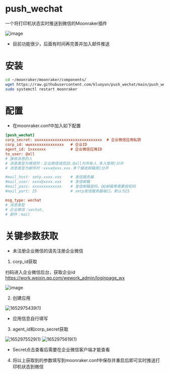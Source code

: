 # push_wechat
一个将打印机状态实时推送到微信的Moonraker插件

![image](https://user-images.githubusercontent.com/31061246/169344514-43e9e7cd-d7a6-425b-a1c7-e82d9a359bba.png)

* 目前功能很少，后面有时间再完善并加入邮件推送

# 安装

```bash
cd ~/moonraker/moonraker/components/
wget https://raw.githubusercontent.com/kluoyun/push_wechat/main/push_wechat.py
sudo systemctl restart moonraker

```

# 配置

* 在moonraker.conf中加入如下配置

```cfg
[push_wechat]
corp_secret: oxxxxxxxxxxxxxxxxxxxxxxxxxxxxx  # 企业微信应用私钥
corp_id: wwxxxxxxxxxxxxxxx   # 企业ID
agent_id: 1xxxxxxx           # 企业微信应用ID
to_user: @all
# 接收消息的人
# 消息类型为微信时：企业微信成员ID.@all为所有人.多人使用|分开
# 消息类型为邮件时：xxxx@xxx.xxx.多个接收邮箱用|分开

#mail_host: smtp.xxxx.xxx    # 发信服务器
#mail_user: xxxx@xxxx.xxx    # 发信邮箱
#mail_pass: xxxxxxxxxxxxx    # 发信邮箱密码，QQ邮箱等需要授权码
#mail_port: 25               # smtp发信服务器端口，默认为25

msg_type: wechat
# 消息类型
# 企业微信：wechat, 
# 邮件：mail
```

# 关键参数获取

* 未注册企业微信的请先注册企业微信

1. corp_id获取

扫码进入企业微信后台，获取企业id
https://work.weixin.qq.com/wework_admin/loginpage_wx

![image](https://user-images.githubusercontent.com/31061246/169342247-dfcf3c49-a0a8-4a52-8309-d48ffc4e04d1.png)

2. 创建应用

![1652975439(1)](https://user-images.githubusercontent.com/31061246/169342875-b6bbdcc5-90b2-409b-ae86-a6b63c32f5fc.png)

* 应用信息自行填写

3. agent_id和corp_secret获取

![1652975529(1)](https://user-images.githubusercontent.com/31061246/169343831-1d6304d0-13d9-4b55-8829-86a7507270bd.png)
![1652975619(1)](https://user-images.githubusercontent.com/31061246/169343979-1c5011c5-33a8-4fc1-9b67-07083e0461db.png)

* Secret点击查看后需要在企业微信客户端才能查看

4. 将以上获取到的参数填写到moonraker.conf中保存并重启后即可实时推送打印机状态到微信
